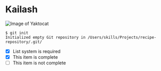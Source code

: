 # Kailash
![Image of Yaktocat](https://octodex.github.com/images/yaktocat.png)

```
$ git init
Initialized empty Git repository in /Users/skills/Projects/recipe-repository/.git/
```
- [x] List system is required
- [x] This item is complete
- [ ] This item is not complete
